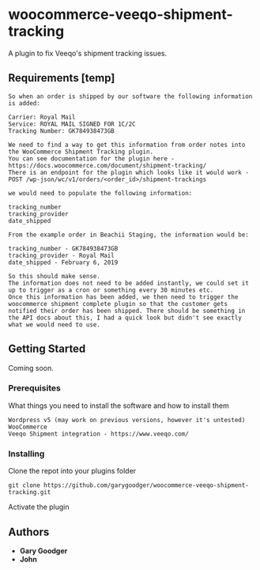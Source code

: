 # woocommerce-veeqo-shipment-tracking
A plugin to fix Veeqo's shipment tracking issues.

## Requirements [temp]
```
So when an order is shipped by our software the following information is added:

Carrier: Royal Mail
Service: ROYAL MAIL SIGNED FOR 1C/2C
Tracking Number: GK784938473GB

We need to find a way to get this information from order notes into the WooCommerce Shipment Tracking plugin.
You can see documentation for the plugin here - https://docs.woocommerce.com/document/shipment-tracking/
There is an endpoint for the plugin which looks like it would work - POST /wp-json/wc/v1/orders/<order_id>/shipment-trackings

we would need to populate the following information:

tracking_number
tracking_provider	
date_shipped

From the example order in Beachii Staging, the information would be:

tracking_number - GK784938473GB
tracking_provider - Royal Mail
date_shipped - February 6, 2019

So this should make sense.
The information does not need to be added instantly, we could set it up to trigger as a cron or something every 30 minutes etc.
Once this information has been added, we then need to trigger the woocommerce shipment complete plugin so that the customer gets notified their order has been shipped. There should be something in the API docs about this, I had a quick look but didn't see exactly what we would need to use.
```

## Getting Started

Coming soon.

### Prerequisites

What things you need to install the software and how to install them

```
Wordpress v5 (may work on previous versions, however it's untested)
WooCommerce
Veeqo Shipment integration - https://www.veeqo.com/
```

### Installing

Clone the repot into your plugins folder

```
git clone https://github.com/garygoodger/woocommerce-veeqo-shipment-tracking.git
```

Activate the plugin

## Authors

* **Gary Goodger**
* **John** 
